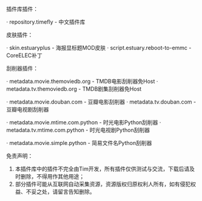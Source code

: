 插件库插件：

· repository.timefly - 中文插件库


皮肤插件：

· skin.estuaryplus - 海报显标题MOD皮肤
· script.estuary.reboot-to-emmc - CoreELEC补丁


刮削器插件：

· metadata.movie.themoviedb.org - TMDB电影刮削器免Host
· metadata.tv.themoviedb.org - TMDB剧集刮削器免Host

· metadata.movie.douban.com - 豆瓣电影刮削器
· metadata.tv.douban.com - 豆瓣电视剧刮削器

· metadata.movie.mtime.com.python - 时光电影Python刮削器
· metadata.tv.mtime.com.python - 时光电视剧Python刮削器

· metadata.movie.simple.python - 简易文件名Python刮削器


免责声明：

1. 本插件库中的插件不完全由Tim开发，所有插件仅供测试与交流，下载后请及时删除，不得用作其他用途；
2. 部分插件可能从互联网自动采集资源，资源版权归原权利人所有，如有侵犯权益、不妥之处，请留言告知删除。
